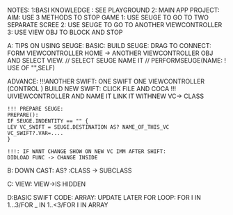 NOTES:
1:BASI KNOWLEDGE : SEE PLAYGROUND 
2: MAIN APP PROJECT: 
	AIM: USE 3 METHODS TO STOP GAME
	1: USE SEUGE TO GO TO TWO SEPARATE SCREE 
	2: USE SEUGE TO GO TO ANOTHER VIEWCONTROLLER
	3: USE VIEW OBJ TO BLOCK AND STOP 

A: TIPS ON USING SEUGE:
BASIC:
	BUILD SEUGE: DRAG TO CONNECT: FORM VIEWCONTROLLER HOME -> ANOTHER VIEWCONTROLLER OBJ AND SELECT VIEW. // SELECT SEUGE NAME IT // PERFORMSEUGE(NAME: ! USE OF "",SELF)
	
ADVANCE:
	!!!ANOTHER SWIFT: ONE SWIFT ONE VIEWCONTROLLER (CONTROL )
	BUILD NEW SWIFT: CLICK FILE AND COCA !!! UIVIEWCONTROLLER AND NAME IT
	LINK IT WITHNEW VC-> CLASS
	
	!!! PREPARE SEUGE:
	PREPARE():
	IF SEUGE.INDENTITY == "" {
	LEV VC_SWIFT = SEUGE.DESTINATION AS? NAME_OF_THIS_VC
	VC_SWIFT?.VAR=....
	}

	!!!: IF WANT CHANGE SHOW ON NEW VC IMM AFTER SHIFT:
	DIDLOAD FUNC -> CHANGE INSIDE

B: DOWN CAST:
AS? :CLASS -> SUBCLASS


C: VIEW:
	VIEW->IS HIDDEN

D:BASIC SWIFT CODE:
	ARRAY:  UPDATE LATER
	FOR LOOP: FOR I IN 1...3/FOR _ IN 1..<3/FOR I IN ARRAY


